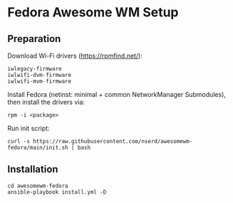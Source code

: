 # Fedora Awesome WM Setup

## Preparation
Download Wi-Fi drivers (https://rpmfind.net/):
```
iwlegacy-firmware
iwlwifi-dvm-firmware
iwlwifi-mvm-firmware
```
Install Fedora (netinst: minimal + common NetworkManager Submodules), then install the drivers via:
```
rpm -i <package>
```
Run init script:
```
curl -s https://raw.githubusercontent.com/nserd/awesomewm-fedora/main/init.sh | bash
```
## Installation
```
cd awesomewm-fedora
ansible-playbook install.yml -D
```
